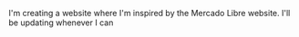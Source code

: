 I'm creating a website where I'm inspired by the Mercado Libre website. I'll be updating whenever I can
